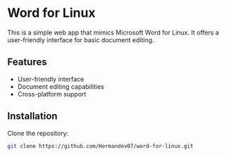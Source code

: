 # Word for Linux

This is a simple web app that mimics Microsoft Word for Linux. It offers a user-friendly interface for basic document editing.

## Features

- User-friendly interface
- Document editing capabilities
- Cross-platform support

## Installation

Clone the repository:

```bash
git clone https://github.com/Hermandev07/word-for-linux.git
